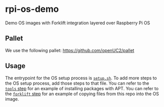 # rpi-os-demo
Demo OS images with Forklift integration layered over Raspberry Pi OS


## Pallet

We use the following pallet: https://github.com/openUC2/pallet

## Usage

The entrypoint for the OS setup process is [`setup.sh`](./setup.sh). To add more steps to the OS
setup process, add those steps to that file. You can refer to the [`tools` step](./tools/install.sh)
for an example of installing packages with APT. You can refer to the
[`forklift` step](./forklift/install.sh) for an example of copying files from this repo into the OS
image.
